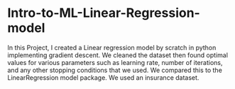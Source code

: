 # Intro-to-ML-Linear-Regression-model

In this Project, I created a Linear regression model by scratch in python implementing gradient descent. We cleaned the dataset then found optimal values for various parameters such as learning rate, number of iterations, and any other stopping conditions that we used. We compared this to the LinearRegression model package. We used an insurance dataset.

